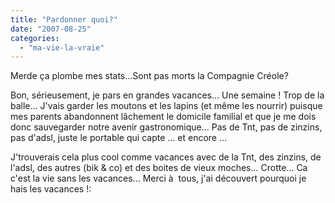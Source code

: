 ```yaml
---
title: "Pardonner quoi?"
date: "2007-08-25"
categories: 
  - "ma-vie-la-vraie"
---
```


Merde ça plombe mes stats...Sont pas morts la Compagnie Créole?

Bon, sérieusement, je pars en grandes vacances... Une semaine ! Trop de la balle... J'vais garder les moutons et les lapins (et même les nourrir) puisque mes parents abandonnent lâchement le domicile familial et que je me dois donc sauvegarder notre avenir gastronomique... Pas de Tnt, pas de zinzins, pas d'adsl, juste le portable qui capte ... et encore ...

J'trouverais cela plus cool comme vacances avec de la Tnt, des zinzins, de l'adsl, des autres (bik & co) et des boites de vieux moches... Crotte... Ca c'est la vie sans les vacances... Merci à  tous, j'ai découvert pourquoi je hais les vacances !:
